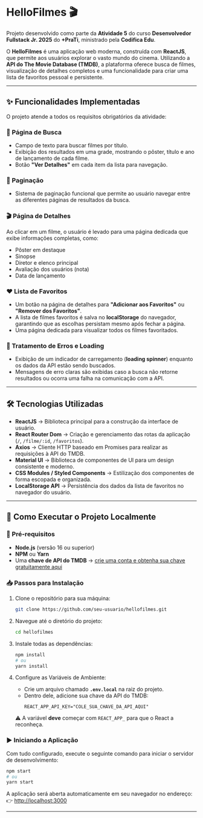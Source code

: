 # HelloFilmes 🎬

Projeto desenvolvido como parte da **Atividade 5** do curso **Desenvolvedor Fullstack Jr. 2025** do **+PraTi**, ministrado pela **Codifica Edu**.

O **HelloFilmes** é uma aplicação web moderna, construída com **ReactJS**, que permite aos usuários explorar o vasto mundo do cinema. Utilizando a **API do The Movie Database (TMDB)**, a plataforma oferece busca de filmes, visualização de detalhes completos e uma funcionalidade para criar uma lista de favoritos pessoal e persistente.

---

## ✨ Funcionalidades Implementadas

O projeto atende a todos os requisitos obrigatórios da atividade:

### 🔎 Página de Busca
- Campo de texto para buscar filmes por título.  
- Exibição dos resultados em uma grade, mostrando o pôster, título e ano de lançamento de cada filme.  
- Botão **"Ver Detalhes"** em cada item da lista para navegação.  

### 📄 Paginação
- Sistema de paginação funcional que permite ao usuário navegar entre as diferentes páginas de resultados da busca.  

### 🎬 Página de Detalhes
Ao clicar em um filme, o usuário é levado para uma página dedicada que exibe informações completas, como:  
- Pôster em destaque  
- Sinopse  
- Diretor e elenco principal  
- Avaliação dos usuários (nota)  
- Data de lançamento  

### ❤️ Lista de Favoritos
- Um botão na página de detalhes para **"Adicionar aos Favoritos"** ou **"Remover dos Favoritos"**.  
- A lista de filmes favoritos é salva no **localStorage** do navegador, garantindo que as escolhas persistam mesmo após fechar a página.  
- Uma página dedicada para visualizar todos os filmes favoritados.  

### 🔄 Tratamento de Erros e Loading
- Exibição de um indicador de carregamento (**loading spinner**) enquanto os dados da API estão sendo buscados.  
- Mensagens de erro claras são exibidas caso a busca não retorne resultados ou ocorra uma falha na comunicação com a API.  

---

## 🛠️ Tecnologias Utilizadas
- **ReactJS** → Biblioteca principal para a construção da interface de usuário.  
- **React Router Dom** → Criação e gerenciamento das rotas da aplicação (`/`, `/filme/:id`, `/favoritos`).  
- **Axios** → Cliente HTTP baseado em Promises para realizar as requisições à API do TMDB.  
- **Material UI** → Biblioteca de componentes de UI para um design consistente e moderno.  
- **CSS Modules / Styled Components** → Estilização dos componentes de forma escopada e organizada.  
- **LocalStorage API** → Persistência dos dados da lista de favoritos no navegador do usuário.  

---

## 🚀 Como Executar o Projeto Localmente

### 🔧 Pré-requisitos
- **Node.js** (versão 16 ou superior)  
- **NPM** ou **Yarn**  
- Uma **chave de API do TMDB** → [crie uma conta e obtenha sua chave gratuitamente aqui](https://www.themoviedb.org/documentation/api)  

### 📥 Passos para Instalação

1. Clone o repositório para sua máquina:
   ```bash
   git clone https://github.com/seu-usuario/hellofilmes.git
   ```

2. Navegue até o diretório do projeto:
   ```bash
   cd hellofilmes
   ```

3. Instale todas as dependências:
   ```bash
   npm install
   # ou
   yarn install
   ```

4. Configure as Variáveis de Ambiente:  
   - Crie um arquivo chamado **`.env.local`** na raiz do projeto.  
   - Dentro dele, adicione sua chave da API do TMDB:  
     ```env
     REACT_APP_API_KEY="COLE_SUA_CHAVE_DA_API_AQUI"
     ```
   ⚠️ A variável **deve** começar com `REACT_APP_` para que o React a reconheça.  

### ▶️ Iniciando a Aplicação
Com tudo configurado, execute o seguinte comando para iniciar o servidor de desenvolvimento:  
```bash
npm start
# ou
yarn start
```

A aplicação será aberta automaticamente em seu navegador no endereço:  
👉 [http://localhost:3000](http://localhost:3000)

---
